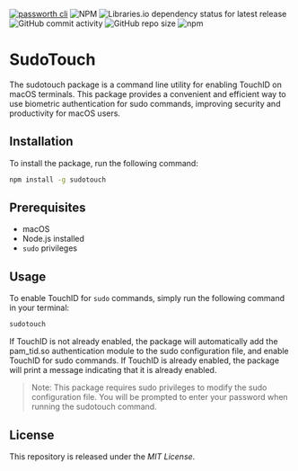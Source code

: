 [![passworth cli](https://github.com/nfinit3/sudotouch/actions/workflows/npm-publish.yml/badge.svg)](https://github.com/nfinit3/-sudotouch/actions/workflows/npm-publish.yml)
![NPM](https://img.shields.io/npm/l/sudotouch)
![Libraries.io dependency status for latest release](https://img.shields.io/librariesio/release/npm/sudotouch)
![GitHub commit activity](https://img.shields.io/github/commit-activity/m/nfinit3/sudotouch)
![GitHub repo size](https://img.shields.io/github/repo-size/nfinit3/sudotouch)
![npm](https://img.shields.io/npm/dw/sudotouch)


# SudoTouch

The sudotouch package is a command line utility for enabling TouchID on macOS terminals. This package provides a convenient and efficient way to use biometric authentication for sudo commands, improving security and productivity for macOS users.

## Installation

To install the package, run the following command:

```bash
npm install -g sudotouch
```

## Prerequisites

* macOS
* Node.js installed
* `sudo` privileges

## Usage

To enable TouchID for `sudo` commands, simply run the following command in your terminal:

```bash
sudotouch
```

If TouchID is not already enabled, the package will automatically add the pam_tid.so authentication module to the sudo configuration file, and enable TouchID for sudo commands. If TouchID is already enabled, the package will print a message indicating that it is already enabled.

> Note: This package requires sudo privileges to modify the sudo configuration file. You will be prompted to enter your password when running the sudotouch command.

## License

This repository is released under the _MIT License_.
